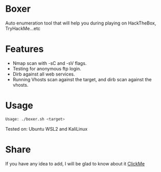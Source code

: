 # Boxer
Auto enumeration tool that will help you during playing on HackTheBox, TryHackMe...etc

# Features

- Nmap scan with -sC and -sV flags.
- Testing for anonymous ftp login.
- Dirb against all web services.
- Running Vhosts scan against the target, and dirb scan against the vhosts.

# Usage

```bash
Usage: ./boxer.sh <target>
```
Tested on: Ubuntu WSL2 and KaliLinux

# Share

If you have any idea to add, I will be glad to know about it [ClickMe](https://github.com/RyouYoo/Boxer/issues/new)
